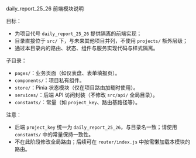 daily_report_25_26 前端模块说明

目标：
- 为项目代号 `daily_report_25_26` 提供隔离的前端实现；
- 目录直接位于 `src/` 下，与未来其他项目并列，不使用 `projects/` 额外层级；
- 通过本目录内的路由、状态、组件与服务实现代码与样式隔离。

子目录：
- `pages/`：业务页面（如仪表盘、表单填报页）。
- `components/`：项目私有组件。
- `store/`：Pinia 状态模块（仅在项目路由加载时使用）。
- `services/`：后端 API 访问封装（不修改 `src/api/` 全局目录）。
- `constants/`：常量（如 `project_key`、路由基路径等）。

注意：
- 后端 `project_key` 统一为 `daily_report_25_26`，与目录名一致；请使用 `constants/` 中的常量保持一致性。
- 不在此阶段修改全局路由；后续可在 `router/index.js` 中按需懒加载本模块的路由。
